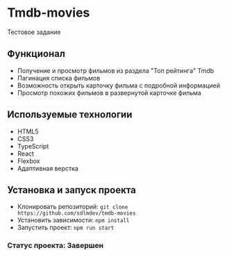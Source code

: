 # Tmdb-movies

Тестовое задание

## Функционал

* Получение и просмотр фильмов из раздела "Топ рейтинга" Tmdb
* Пагинация списка фильмов
* Возможность открыть карточку фильма с подробной информацией
* Просмотр похожих фильмов в развернутой карточке фильма

## Используемые технологии

* HTML5
* CSS3
* TypeScript
* React
* Flexbox
* Адаптивная верстка

## Установка и запуск проекта

* Клонировать репозиторий: `git clone https://github.com/sdlmdev/tmdb-movies`
* Установить зависимости: `npm install`
* Запустить проект: `npm run start`

### Статус проекта: Завершен
